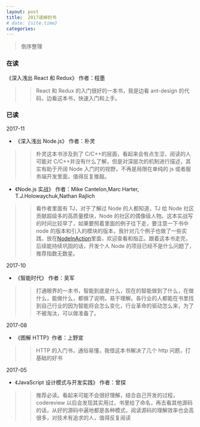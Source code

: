 ```yaml
---
layout: post
title:  2017读掉的书
# date: {site.time}
categories:
---
```


> 倒序整理

### 在读

《深入浅出 React 和 Redux》 作者：程墨

> > React 和 Redux 的入门很好的一本书，我是边看 ant-design 的代码，边看这本书，快速入门和上手。

### 已读

2017-11

* 《深入浅出 Node.js》 作者：朴灵

> > 朴灵这本书涉及到了 C/C++的层面，看起来会有点生涩，阅读的人可能对 C/C++并没有什么了解，但是对深层次的机制进行描述，其实有助于开阔 Node 入门时的视野，不再是局限在单纯的 js 或者服务端开发里面，值得反复推敲。

* 《Node.js 实战》 作者：Mike Cantelon,Marc Harter, T.J.Holowaychuk,Nathan Rajlich

> > 看作者里面有 TJ，对于了解过 Node 的人都知道，TJ 给 Node 社区贡献超级多的高质量模块，Node 的社区的偶像级人物。这本实战写的时间比较早了，如果要照着里面的例子往下走，要注意一下书中 node 的版本和引入的模块的版本，我针对几个例子也做了一些实践，放在[NodeInAction](https://github.com/Myu1533/NodeInAction.git)里面，欢迎查看和指正。跟着这本书走完，后续能持续巩固的话，开发个人 Node 的项目已经不是什么问题了，推荐指数无数星。

2017-10

* 《智能时代》 作者：吴军

> > 打通眼界的一本书，智能到底是什么，现在的智能做到了什么，在做什么，能做什么，都做了说明，易于理解。各行业的人都能在书里找到自己行业的因为智能将会怎么变化，行业革命的驱动怎么来，为了不被淘汰，可以做准备了。

2017-08

* 《图解 HTTP》作者：上野宣

> > HTTP 的入门书，通俗易懂，我借这本书解决了几个 http 问题，打基础的好书

2017-05

* 《JavaScript 设计模式与开发实践》 作者：曾探

> > 推荐必读。看起来可能不会很好理解，结合自己开发的过程，codereview 以后会发现其实用过，书里给了命名，再去看其他源码的话，从好的源码中遍地都是各种模式，阅读源码的理解效率也会高很多，对技术有追求的人，值得反复阅读
